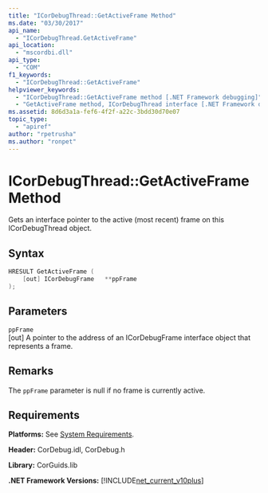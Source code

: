 ```yaml
---
title: "ICorDebugThread::GetActiveFrame Method"
ms.date: "03/30/2017"
api_name: 
  - "ICorDebugThread.GetActiveFrame"
api_location: 
  - "mscordbi.dll"
api_type: 
  - "COM"
f1_keywords: 
  - "ICorDebugThread::GetActiveFrame"
helpviewer_keywords: 
  - "ICorDebugThread::GetActiveFrame method [.NET Framework debugging]"
  - "GetActiveFrame method, ICorDebugThread interface [.NET Framework debugging]"
ms.assetid: 8d6d3a1a-fef6-4f2f-a22c-3bdd30d70e07
topic_type: 
  - "apiref"
author: "rpetrusha"
ms.author: "ronpet"
---
```

# ICorDebugThread::GetActiveFrame Method
Gets an interface pointer to the active (most recent) frame on this ICorDebugThread object.  
  
## Syntax  
  
```cpp  
HRESULT GetActiveFrame (  
    [out] ICorDebugFrame   **ppFrame  
);  
```  
  
## Parameters  
 `ppFrame`  
 [out] A pointer to the address of an ICorDebugFrame interface object that represents a frame.  
  
## Remarks  
 The `ppFrame` parameter is null if no frame is currently active.  
  
## Requirements  
 **Platforms:** See [System Requirements](../../../../docs/framework/get-started/system-requirements.md).  
  
 **Header:** CorDebug.idl, CorDebug.h  
  
 **Library:** CorGuids.lib  
  
 **.NET Framework Versions:** [!INCLUDE[net_current_v10plus](../../../../includes/net-current-v10plus-md.md)]
